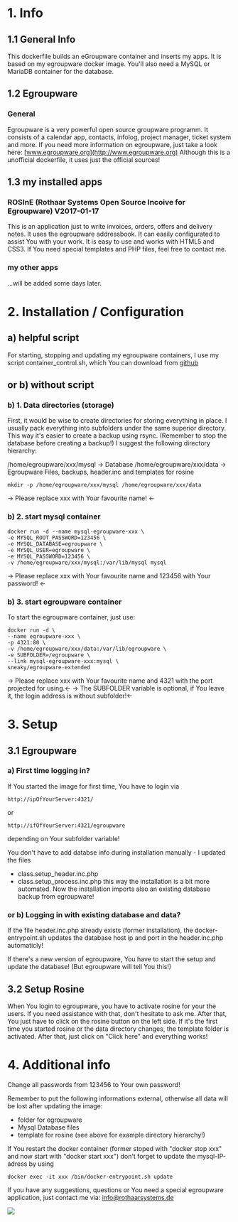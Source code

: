 # 1. Info
## 1.1 General Info

This dockerfile builds an eGroupware container and inserts my apps. It is based on my egroupware docker image.
You'll also need a MySQL or MariaDB container for the database.

## 1.2 Egroupware
### General
Egroupware is a very powerful open source groupware programm. It consists of a calendar app, contacts, infolog, project manager, ticket system and more.
If you need more information on egroupware, just take a look here: [www.egroupware.org](http://www.egroupware.org)
Although this is a unofficial dockerfile, it uses just the official sources! 


## 1.3 my installed apps
### ROSInE (Rothaar Systems Open Source Incoive for Egroupware) V2017-01-17

This is an application just to write invoices, orders, offers and delivery notes. It uses the egroupware addressbook.
It can easily configurated to assist You with your work. It is easy to use and works with HTML5 and CSS3. If You need special templates and PHP files, feel free to contact me.

### my other apps
...will be added some days later.

# 2. Installation / Configuration
## a) helpful script 
For starting, stopping and updating my egroupware containers, I use my script container_control.sh, which You can download from 
[github](https://github.com/sneakyx/egroupwareserver_extended/blob/master/assets/container_control.sh)

## or b) without script

### b) 1. Data directories (storage)
First, it would be wise to create directories for storing everything in place. I usually pack everything into subfolders under the same superior directory. This way it's easier to create a backup using rsync. (Remember to stop the database before creating a backup!)
I suggest the following directory hierarchy:

/home/egroupware/xxx/mysql  	-> Database
/home/egroupware/xxx/data  	-> Egroupware Files, backups, header.inc and templates for rosine

	mkdir -p /home/egroupware/xxx/mysql /home/egroupware/xxx/data
-> Please replace xxx with Your favourite name! <-

### b) 2. start mysql container

	docker run -d --name mysql-egroupware-xxx \
	-e MYSQL_ROOT_PASSWORD=123456 \
	-e MYSQL_DATABASE=egroupware \
	-e MYSQL_USER=egroupware \
	-e MYSQL_PASSWORD=123456 \
	-v /home/egroupware/xxx/mysql:/var/lib/mysql mysql
	
-> Please replace xxx with Your favourite name and 123456 with Your password! <-

### b) 3. start egroupware container
To start the egroupware container, just use:

	docker run -d \
	--name egroupware-xxx \
	-p 4321:80 \
	-v /home/egroupware/xxx/data:/var/lib/egroupware \
	-e SUBFOLDER=/egroupware \
	--link mysql-egroupware-xxx:mysql \
	sneaky/egroupware-extended	

-> Please replace xxx with Your favourite name and 4321 with the port projected for using.<-
-> The SUBFOLDER variable is optional, if You leave it, the login address is without subfolder!<-

# 3. Setup 
## 3.1 Egroupware
### a) First time logging in?
If You started the image for first time, You have to login via
	
	http://ipOfYourServer:4321/
or

	http://ifOfYourServer:4321/egroupware

depending on Your subfolder variable!

You don't have to add databse info during installation manually - I updated the files 
- class.setup_header.inc.php
- class.setup_process.inc.php
this way the installation is a bit more automated.
Now the installation imports also an existing database backup from egroupware!    
   
### or b) Logging in with existing database and data? 

If the file header.inc.php already exists (former installation), the docker-entrypoint.sh updates the database host ip and port in the header.inc.php automaticly!
 
If there's a new version of egroupware, You have to start the setup and update the database! (But egroupware will tell You this!) 

## 3.2 Setup Rosine
When You login to egroupware, you have to activate rosine for your the users. If you need assistance with that, don't hesitate to ask me.
After that, You just have to click on the rosine button on the left side. If it's the first time you started rosine or the data directory changes, the template folder is activated. After that, just click on "Click here"  and everything works! 

# 4. Additional info
Change all passwords from 123456 to Your own password! 

Remember to put the following informations external, otherwise all data will be lost after updating the image:
- folder for egroupware
- Mysql Database files
- template for rosine
(see above for example directory hierarchy!)

If You restart the docker container (former stoped with "docker stop xxx" and now start with "docker start xxx") don't forget to update the mysql-IP-adress by using

	docker exec -it xxx /bin/docker-entrypoint.sh update


If you have any suggestions, questions or You need a special egroupware application, just contact me via: info@rothaarsystems.de

[![](https://images.microbadger.com/badges/image/sneaky/egroupware-extended.svg)](http://microbadger.com/images/sneaky/egroupware-extended "Get your own image badge on microbadger.com")